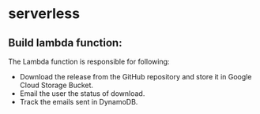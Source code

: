 # serverless

## Build lambda function:

The Lambda function is responsible for following:
  - Download the release from the GitHub repository and store it in Google Cloud Storage Bucket.
  - Email the user the status of download.
  - Track the emails sent in DynamoDB.
